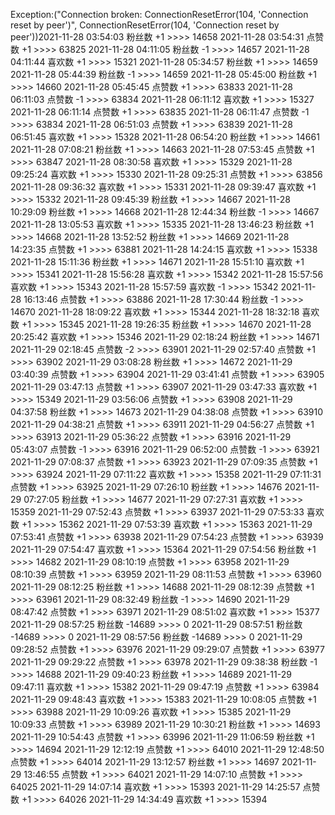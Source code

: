 Exception:("Connection broken: ConnectionResetError(104, 'Connection reset by peer')", ConnectionResetError(104, 'Connection reset by peer'))2021-11-28  03:54:03   粉丝数 +1 >>>> 14658
2021-11-28  03:54:31   点赞数 +1 >>>> 63825
2021-11-28  04:11:05   粉丝数 -1 >>>> 14657
2021-11-28  04:11:44   喜欢数 +1 >>>> 15321
2021-11-28  05:34:57   粉丝数 +1 >>>> 14659
2021-11-28  05:44:39   粉丝数 -1 >>>> 14659
2021-11-28  05:45:00   粉丝数 +1 >>>> 14660
2021-11-28  05:45:45   点赞数 +1 >>>> 63833
2021-11-28  06:11:03   点赞数 -1 >>>> 63834
2021-11-28  06:11:12   喜欢数 +1 >>>> 15327
2021-11-28  06:11:14   点赞数 +1 >>>> 63835
2021-11-28  06:11:47   点赞数 -1 >>>> 63834
2021-11-28  06:51:03   点赞数 +1 >>>> 63839
2021-11-28  06:51:45   喜欢数 +1 >>>> 15328
2021-11-28  06:54:20   粉丝数 +1 >>>> 14661
2021-11-28  07:08:21   粉丝数 +1 >>>> 14663
2021-11-28  07:53:45   点赞数 +1 >>>> 63847
2021-11-28  08:30:58   喜欢数 +1 >>>> 15329
2021-11-28  09:25:24   喜欢数 +1 >>>> 15330
2021-11-28  09:25:31   点赞数 +1 >>>> 63856
2021-11-28  09:36:32   喜欢数 +1 >>>> 15331
2021-11-28  09:39:47   喜欢数 +1 >>>> 15332
2021-11-28  09:45:39   粉丝数 +1 >>>> 14667
2021-11-28  10:29:09   粉丝数 +1 >>>> 14668
2021-11-28  12:44:34   粉丝数 -1 >>>> 14667
2021-11-28  13:05:53   喜欢数 +1 >>>> 15335
2021-11-28  13:46:23   粉丝数 +1 >>>> 14668
2021-11-28  13:52:52   粉丝数 +1 >>>> 14669
2021-11-28  14:23:35   点赞数 +1 >>>> 63881
2021-11-28  14:24:15   喜欢数 +1 >>>> 15338
2021-11-28  15:11:36   粉丝数 +1 >>>> 14671
2021-11-28  15:51:10   喜欢数 +1 >>>> 15341
2021-11-28  15:56:28   喜欢数 +1 >>>> 15342
2021-11-28  15:57:56   喜欢数 +1 >>>> 15343
2021-11-28  15:57:59   喜欢数 -1 >>>> 15342
2021-11-28  16:13:46   点赞数 +1 >>>> 63886
2021-11-28  17:30:44   粉丝数 -1 >>>> 14670
2021-11-28  18:09:22   喜欢数 +1 >>>> 15344
2021-11-28  18:32:18   喜欢数 +1 >>>> 15345
2021-11-28  19:26:35   粉丝数 +1 >>>> 14670
2021-11-28  20:25:42   喜欢数 +1 >>>> 15346
2021-11-29  02:18:24   粉丝数 +1 >>>> 14671
2021-11-29  02:18:45   点赞数 -2 >>>> 63901
2021-11-29  02:57:40   点赞数 +1 >>>> 63902
2021-11-29  03:08:28   粉丝数 +1 >>>> 14672
2021-11-29  03:40:39   点赞数 +1 >>>> 63904
2021-11-29  03:41:41   点赞数 +1 >>>> 63905
2021-11-29  03:47:13   点赞数 +1 >>>> 63907
2021-11-29  03:47:33   喜欢数 +1 >>>> 15349
2021-11-29  03:56:06   点赞数 +1 >>>> 63908
2021-11-29  04:37:58   粉丝数 +1 >>>> 14673
2021-11-29  04:38:08   点赞数 +1 >>>> 63910
2021-11-29  04:38:21   点赞数 +1 >>>> 63911
2021-11-29  04:56:27   点赞数 +1 >>>> 63913
2021-11-29  05:36:22   点赞数 +1 >>>> 63916
2021-11-29  05:43:07   点赞数 -1 >>>> 63916
2021-11-29  06:52:00   点赞数 -1 >>>> 63921
2021-11-29  07:08:37   点赞数 +1 >>>> 63923
2021-11-29  07:09:35   点赞数 +1 >>>> 63924
2021-11-29  07:11:22   喜欢数 +1 >>>> 15358
2021-11-29  07:11:31   点赞数 +1 >>>> 63925
2021-11-29  07:26:10   粉丝数 +1 >>>> 14676
2021-11-29  07:27:05   粉丝数 +1 >>>> 14677
2021-11-29  07:27:31   喜欢数 +1 >>>> 15359
2021-11-29  07:52:43   点赞数 +1 >>>> 63937
2021-11-29  07:53:33   喜欢数 +1 >>>> 15362
2021-11-29  07:53:39   喜欢数 +1 >>>> 15363
2021-11-29  07:53:41   点赞数 +1 >>>> 63938
2021-11-29  07:54:23   点赞数 +1 >>>> 63939
2021-11-29  07:54:47   喜欢数 +1 >>>> 15364
2021-11-29  07:54:56   粉丝数 +1 >>>> 14682
2021-11-29  08:10:19   点赞数 +1 >>>> 63958
2021-11-29  08:10:39   点赞数 +1 >>>> 63959
2021-11-29  08:11:53   点赞数 +1 >>>> 63960
2021-11-29  08:12:25   粉丝数 +1 >>>> 14688
2021-11-29  08:12:39   点赞数 +1 >>>> 63961
2021-11-29  08:32:49   粉丝数 -1 >>>> 14690
2021-11-29  08:47:42   点赞数 +1 >>>> 63971
2021-11-29  08:51:02   喜欢数 +1 >>>> 15377
2021-11-29  08:57:25   粉丝数 -14689 >>>> 0
2021-11-29  08:57:51   粉丝数 -14689 >>>> 0
2021-11-29  08:57:56   粉丝数 -14689 >>>> 0
2021-11-29  09:28:52   点赞数 +1 >>>> 63976
2021-11-29  09:29:07   点赞数 +1 >>>> 63977
2021-11-29  09:29:22   点赞数 +1 >>>> 63978
2021-11-29  09:38:38   粉丝数 -1 >>>> 14688
2021-11-29  09:40:23   粉丝数 +1 >>>> 14689
2021-11-29  09:47:11   喜欢数 +1 >>>> 15382
2021-11-29  09:47:19   点赞数 +1 >>>> 63984
2021-11-29  09:48:43   喜欢数 +1 >>>> 15383
2021-11-29  10:08:05   点赞数 +1 >>>> 63988
2021-11-29  10:09:26   喜欢数 +1 >>>> 15385
2021-11-29  10:09:33   点赞数 +1 >>>> 63989
2021-11-29  10:30:21   粉丝数 +1 >>>> 14693
2021-11-29  10:54:43   点赞数 +1 >>>> 63996
2021-11-29  11:06:59   粉丝数 +1 >>>> 14694
2021-11-29  12:12:19   点赞数 +1 >>>> 64010
2021-11-29  12:48:50   点赞数 +1 >>>> 64014
2021-11-29  13:12:57   粉丝数 +1 >>>> 14697
2021-11-29  13:46:55   点赞数 +1 >>>> 64021
2021-11-29  14:07:10   点赞数 +1 >>>> 64025
2021-11-29  14:07:14   喜欢数 +1 >>>> 15393
2021-11-29  14:25:57   点赞数 +1 >>>> 64026
2021-11-29  14:34:49   喜欢数 +1 >>>> 15394

